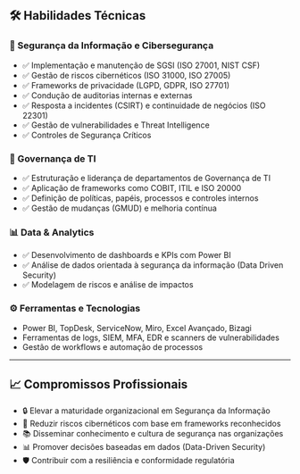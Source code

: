 ## 🛠️ Habilidades Técnicas

### 🔐 Segurança da Informação e Cibersegurança
- ✅ Implementação e manutenção de SGSI (ISO 27001, NIST CSF)
- ✅ Gestão de riscos cibernéticos (ISO 31000, ISO 27005)
- ✅ Frameworks de privacidade (LGPD, GDPR, ISO 27701)
- ✅ Condução de auditorias internas e externas
- ✅ Resposta a incidentes (CSIRT) e continuidade de negócios (ISO 22301)
- ✅ Gestão de vulnerabilidades e Threat Intelligence
- ✅ Controles de Segurança Críticos

### 🧭 Governança de TI
- ✅ Estruturação e liderança de departamentos de Governança de TI
- ✅ Aplicação de frameworks como COBIT, ITIL e ISO 20000
- ✅ Definição de políticas, papéis, processos e controles internos
- ✅ Gestão de mudanças (GMUD) e melhoria contínua

### 📊 Data & Analytics
- ✅ Desenvolvimento de dashboards e KPIs com Power BI
- ✅ Análise de dados orientada à segurança da informação (Data Driven Security)
- ✅ Modelagem de riscos e análise de impactos

### ⚙️ Ferramentas e Tecnologias
- Power BI, TopDesk, ServiceNow, Miro, Excel Avançado, Bizagi
- Ferramentas de logs, SIEM, MFA, EDR e scanners de vulnerabilidades
- Gestão de workflows e automação de processos

---

## 📈 Compromissos Profissionais

- 🔒 Elevar a maturidade organizacional em Segurança da Informação
- 🚨 Reduzir riscos cibernéticos com base em frameworks reconhecidos
- 📚 Disseminar conhecimento e cultura de segurança nas organizações
- 📊 Promover decisões baseadas em dados (Data-Driven Security)
- 🛡️ Contribuir com a resiliência e conformidade regulatória
